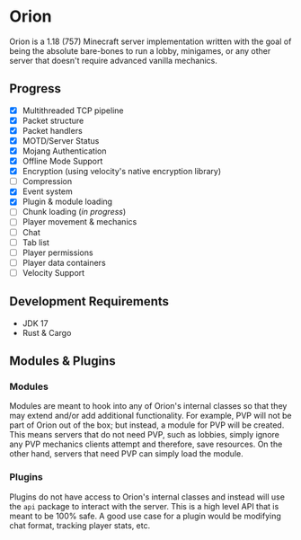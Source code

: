 # Orion

Orion is a 1.18 (757) Minecraft server implementation written with the goal of being the absolute bare-bones to run a
lobby, minigames, or any other server that doesn't require advanced vanilla mechanics.

## Progress

- [x] Multithreaded TCP pipeline
- [x] Packet structure
- [x] Packet handlers
- [x] MOTD/Server Status
- [x] Mojang Authentication
- [x] Offline Mode Support
- [x] Encryption (using velocity's native encryption library)
- [ ] Compression
- [x] Event system
- [x] Plugin & module loading
- [ ] Chunk loading (*in progress*)
- [ ] Player movement & mechanics
- [ ] Chat
- [ ] Tab list
- [ ] Player permissions
- [ ] Player data containers
- [ ] Velocity Support

## Development Requirements

- JDK 17
- Rust & Cargo

## Modules & Plugins

### Modules

Modules are meant to hook into any of Orion's internal classes so that they may extend and/or add additional
functionality. For example, PVP will not be part of Orion out of the box; but instead, a module for PVP will be created.
This means servers that do not need PVP, such as lobbies, simply ignore any PVP mechanics clients attempt and therefore,
save resources. On the other hand, servers that need PVP can simply load the module.

### Plugins

Plugins do not have access to Orion's internal classes and instead will use the `api` package to interact with the
server. This is a high level API that is meant to be 100% safe. A good use case for a plugin would be modifying chat
format, tracking player stats, etc. 

